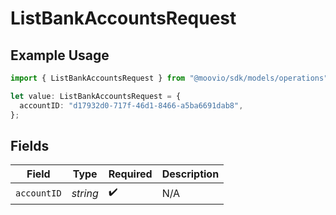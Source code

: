 # ListBankAccountsRequest

## Example Usage

```typescript
import { ListBankAccountsRequest } from "@moovio/sdk/models/operations";

let value: ListBankAccountsRequest = {
  accountID: "d17932d0-717f-46d1-8466-a5ba6691dab8",
};
```

## Fields

| Field              | Type               | Required           | Description        |
| ------------------ | ------------------ | ------------------ | ------------------ |
| `accountID`        | *string*           | :heavy_check_mark: | N/A                |